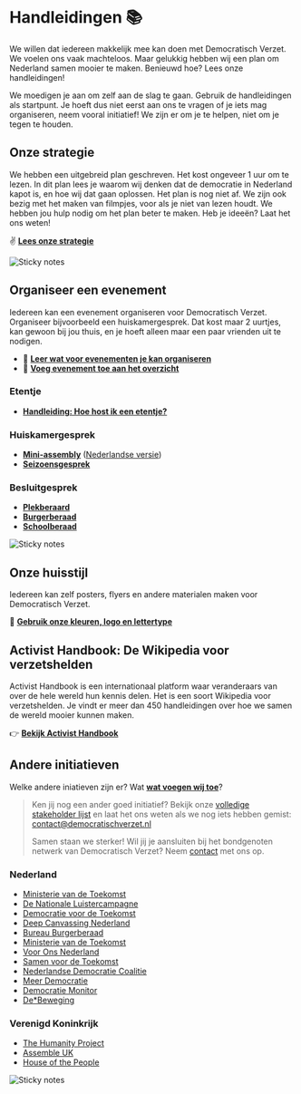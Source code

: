 # Handleidingen 📚

We willen dat iedereen makkelijk mee kan doen met Democratisch Verzet. We voelen ons vaak machteloos. Maar gelukkig hebben wij een plan om Nederland samen mooier te maken. Benieuwd hoe? Lees onze handleidingen!

We moedigen je aan om zelf aan de slag te gaan. Gebruik de handleidingen als startpunt. Je hoeft dus niet eerst aan ons te vragen of je iets mag organiseren, neem vooral initiatief! We zijn er om je te helpen, niet om je tegen te houden.

## Onze strategie

We hebben een uitgebreid plan geschreven. Het kost ongeveer 1 uur om te lezen. In dit plan lees je waarom wij denken dat de democratie in Nederland kapot is, en hoe wij dat gaan oplossen. Het plan is nog niet af. We zijn ook bezig met het maken van filmpjes, voor als je niet van lezen houdt. We hebben jou hulp nodig om het plan beter te maken. Heb je ideeën? Laat het ons weten!

✌️ [**Lees onze strategie**](https://docs.google.com/document/d/1jKKJ9TSNR6orGs0gb_NAYBJbsvE8_Bi3bxRq6xtRCpQ/edit?tab=t.hn7ogcihlppc)

![Sticky notes](/img/sticky-notes-1.webp)

## Organiseer een evenement

Iedereen kan een evenement organiseren voor Democratisch Verzet. Organiseer bijvoorbeeld een huiskamergesprek. Dat kost maar 2 uurtjes, kan gewoon bij jou thuis, en je hoeft alleen maar een paar vrienden uit te nodigen.

- 📖 [**Leer wat voor evenementen je kan organiseren**](https://airtable.com/embed/apptnTq5FKTItnpIM/shrQsAFURm6hZUjhV)
- 📆 [**Voeg evenement toe aan het overzicht**](https://lu.ma/create?calendar=cal-pTzFNGJnHUszRei)

### Etentje

- [**Handleiding: Hoe host ik een etentje?**](/handleidingen/etentje)

### Huiskamergesprek

- [**Mini-assembly**](https://docs.google.com/document/d/1TpSxdHgqyp5JpCdrxc3yotpsIPsyglhbmyj-WA338cY/edit?tab=t.0#heading=h.8w9ahkt1pbk4) ([Nederlandse versie](https://docs.google.com/document/d/1FhvgcJ0CM7t7DuC8WWqlXVY1GFkjnwYdzisaVnCq1lQ/edit?usp=sharing))
- [**Seizoensgesprek**](https://tegentijd.nl/seizoensgesprek/)

### Besluitgesprek

- [**Plekberaard**](https://tegentijd.nl/plekberaden-voor-de-toekomst/)
- [**Burgerberaad**](https://www.bureauburgerberaad.nl/schoolberaad)
- [**Schoolberaad**](https://www.bureauburgerberaad.nl/schoolberaad)

![Sticky notes](/img/sticky-notes-3.webp)

## Onze huisstijl

Iedereen kan zelf posters, flyers en andere materialen maken voor Democratisch Verzet.

🎨 [**Gebruik onze kleuren, logo en lettertype**](/huisstijl)

## Activist Handbook: De Wikipedia voor verzetshelden

Activist Handbook is een internationaal platform waar veranderaars van over de hele wereld hun kennis delen. Het is een soort Wikipedia voor verzetshelden. Je vindt er meer dan 450 handleidingen over hoe we samen de wereld mooier kunnen maken.

👉 [**Bekijk Activist Handbook**](https://activisthandbook.org)

## Andere initiatieven

Welke andere iniatieven zijn er? Wat **[wat voegen wij toe](https://docs.google.com/document/d/1jKKJ9TSNR6orGs0gb_NAYBJbsvE8_Bi3bxRq6xtRCpQ/edit?tab=t.15e476y60thm)**?

> Ken jij nog een ander goed initiatief? Bekijk onze [volledige stakeholder lijst](https://docs.google.com/spreadsheets/d/1JeI1uQP7H7HHEeBbWL8qNwn30vLbLNxNX5RTbqlf8VY/edit?gid=0#gid=0) en laat het ons weten als we nog iets hebben gemist: [contact@democratischverzet.nl](mailto:contact@democratischverzet.nl)
>
> Samen staan we sterker! Wil jij je aansluiten bij het bondgenoten netwerk van Democratisch Verzet? Neem [contact](/contact) met ons op.

### Nederland

- [Ministerie van de Toekomst](https://ministerievandetoekomst.nl/)
- [De Nationale Luistercampagne](https://luistercampagne.nl/)
- [Democratie voor de Toekomst](https://democratievoordetoekomst.nl/)
- [Deep Canvassing Nederland](https://deepcanvassing.nl/)
- [Bureau Burgerberaad](https://www.bureauburgerberaad.nl/)
- [Ministerie van de Toekomst](https://ministerievandetoekomst.nl/)
- [Voor Ons Nederland](http://vooronsnederland.nl/)
- [Samen voor de Toekomst](https://samenvoordetoekomst.nl/)
- [Nederlandse Democratie Coalitie](https://democratiecoalitie.nl/)
- [Meer Democratie](https://www.meerdemocratie.nl/)
- [Democratie Monitor](https://democratiemonitor.org/)
- [De\*Beweging](https://debeweging.org/)

### Verenigd Koninkrijk

- [The Humanity Project](https://www.humanityproject.uk/)
- [Assemble UK](https://timetoassemble.org/jumpstart-democracy)
- [House of the People](https://www.houseofthepeople.uk/)

![Sticky notes](/img/sticky-notes-2.webp)
